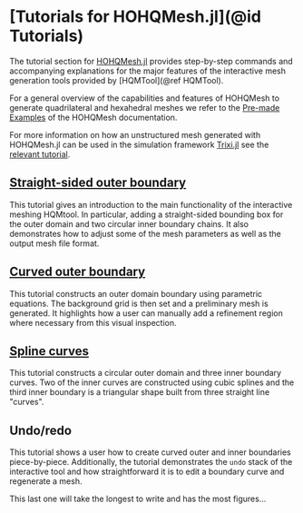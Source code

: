 # [Tutorials for HOHQMesh.jl](@id Tutorials)

The tutorial section for [HOHQMesh.jl](https://github.com/trixi-framework/HOHQMesh.jl)
provides step-by-step commands and accompanying explanations for the major features of the
interactive mesh generation tools provided by [HQMTool](@ref HQMTool).

For a general overview of the capabilities and features of HOHQMesh to generate quadrilateral
and hexahedral meshes we refer to the
[Pre-made Examples](https://trixi-framework.github.io/HOHQMesh/examples/) of the HOHQMesh
documentation.

For more information on how an unstructured mesh generated with HOHQMesh.jl can be used in
the simulation framework [Trixi.jl](https://github.com/trixi-framework/Trixi.jl) see the
[relevant tutorial](https://trixi-framework.github.io/Trixi.jl/stable/tutorials/hohqmesh_tutorial/).

## [Straight-sided outer boundary](@ref)

This tutorial gives an introduction to the main functionality of the interactive meshing HQMtool. In
particular, adding a straight-sided bounding box for the outer domain and two circular inner boundary
chains. It also demonstrates how to adjust some of the mesh parameters as well as the output mesh file
format.

## [Curved outer boundary](@ref)

This tutorial constructs an outer domain boundary using parametric equations. The background grid is then
set and a preliminary mesh is generated. It highlights how a user can manually add a refinement region where
necessary from this visual inspection.

## [Spline curves](@ref)

This tutorial constructs a circular outer domain and three inner boundary curves. Two of the inner curves
are constructed using cubic splines and the third inner boundary is a triangular shape built from
three straight line "curves".

## Undo/redo

This tutorial shows a user how to create curved outer and inner boundaries piece-by-piece. Additionally,
the tutorial demonstrates the `undo` stack of the interactive tool and how straightforward it is to edit
a boundary curve and regenerate a mesh.

This last one will take the longest to write and has the most figures...